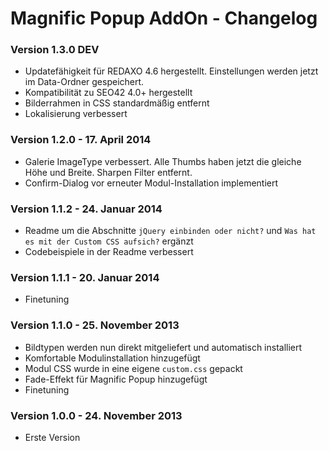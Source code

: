 Magnific Popup AddOn - Changelog
================================

### Version 1.3.0 DEV

* Updatefähigkeit für REDAXO 4.6 hergestellt. Einstellungen werden jetzt im Data-Ordner gespeichert.
* Kompatibilität zu SEO42 4.0+ hergestellt
* Bilderrahmen in CSS standardmäßig entfernt
* Lokalisierung verbessert

### Version 1.2.0 - 17. April 2014

* Galerie ImageType verbessert. Alle Thumbs haben jetzt die gleiche Höhe und Breite. Sharpen Filter entfernt.
* Confirm-Dialog vor erneuter Modul-Installation implementiert

### Version 1.1.2 - 24. Januar 2014

* Readme um die Abschnitte `jQuery einbinden oder nicht?` und `Was hat es mit der Custom CSS aufsich?` ergänzt
* Codebeispiele in der Readme verbessert

### Version 1.1.1 - 20. Januar 2014

* Finetuning

### Version 1.1.0 - 25. November 2013

* Bildtypen werden nun direkt mitgeliefert und automatisch installiert
* Komfortable Modulinstallation hinzugefügt
* Modul CSS wurde in eine eigene `custom.css` gepackt
* Fade-Effekt für Magnific Popup hinzugefügt
* Finetuning

### Version 1.0.0 - 24. November 2013

* Erste Version


